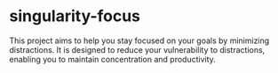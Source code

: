 # singularity-focus
This project aims to help you stay focused on your goals by minimizing distractions. It is designed to reduce your vulnerability to distractions, enabling you to maintain concentration and productivity.
